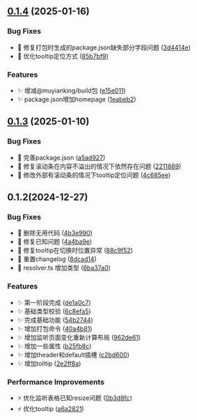 ## [0.1.4](https://github.com/MuyianKing/mu-table/compare/v0.1.3...v0.1.4) (2025-01-16)


### Bug Fixes

* :bug: 修复打包时生成的package.json缺失部分字段问题 ([3d4414e](https://github.com/MuyianKing/mu-table/commit/3d4414efe9a5310d789c02d8db1e0b2303f95c96))
* :bug: 优化tooltip定位方式 ([85b7bf9](https://github.com/MuyianKing/mu-table/commit/85b7bf9a1abf772c2bef8b246f6ec8e9e275613f))


### Features

* :sparkles: 增减@muyianking/build包 ([e15e011](https://github.com/MuyianKing/mu-table/commit/e15e0117f2b024e9aaa50c1113ed39994768e0a9))
* :sparkles: package.json增加homepage ([1eabeb2](https://github.com/MuyianKing/mu-table/commit/1eabeb28deaf2786e8ee0fa02ea26fd6fdad4b2e))



## [0.1.3](https://github.com/MuyianKing/mu-table/compare/v0.1.2...v0.1.3) (2025-01-10)


### Bug Fixes

* :bug: 完善package.json ([a5ad927](https://github.com/MuyianKing/mu-table/commit/a5ad92713a591196d602962a9a105c1ff39df271))
* :bug: 修复滚动条在内容不溢出的情况下依然存在问题 ([2211889](https://github.com/MuyianKing/mu-table/commit/2211889a42942a857e417d11b2febf3b358bb54a))
* :bug: 修改外部有滚动条的情况下tooltip定位问题 ([4c685ee](https://github.com/MuyianKing/mu-table/commit/4c685ee000db9cb3f96dcb900e14328617f2069d))



## 0.1.2(2024-12-27)

### Bug Fixes

* :bug: 删除无用代码 ([4b3e990](https://github.com/MuyianKing/mu-table/commit/4b3e9906a2edb3ffa47bdbb4bf5687eee3ecb3f6))
* :bug: 修复已知问题 ([4a4ba9e](https://github.com/MuyianKing/mu-table/commit/4a4ba9e1aeaec483860d91fbc2e31c96ef15540d))
* :bug: 修复tooltip在切换时位置异常 ([88c9f52](https://github.com/MuyianKing/mu-table/commit/88c9f5241254ce44b702867b4e10d091ba0c8c4e))
* :bug: 重置changelog ([8dcad14](https://github.com/MuyianKing/mu-table/commit/8dcad142f161b824990efc9bbd748f998c32ed73))
* :bug: resolver.ts 增加类型 ([6ba37a0](https://github.com/MuyianKing/mu-table/commit/6ba37a0e963691a4321103ebb2c805dd2e4163c5))


### Features

* :sparkles: 第一阶段完成 ([de1a0c7](https://github.com/MuyianKing/mu-table/commit/de1a0c76370a334566999454a6b157ca633fb8a2))
* :sparkles: 基础类型校验 ([6c8efa5](https://github.com/MuyianKing/mu-table/commit/6c8efa57c014b933eab72edb80bc2de69e364ab6))
* :sparkles: 完成基础功能 ([54b2744](https://github.com/MuyianKing/mu-table/commit/54b2744193bbeb8f87f79c1805d177aa4786bead))
* :sparkles: 增加打包命令 ([40a4b81](https://github.com/MuyianKing/mu-table/commit/40a4b81f893d63b582a95ebb242f3d28abf440e7))
* :sparkles: 增加监听页面变化重新计算布局 ([962de61](https://github.com/MuyianKing/mu-table/commit/962de615e9f5924584674b0d8060ee047c78fd2c))
* :sparkles: 增加一些属性 ([b25fb8c](https://github.com/MuyianKing/mu-table/commit/b25fb8cd39dd8f78a9fcf7954cb4d2185e5b0df6))
* :sparkles: 增加theader和default插槽 ([c2bd600](https://github.com/MuyianKing/mu-table/commit/c2bd600adfd59dbb3af42a489a6ac032e708fb0a))
* :sparkles: 增加tolltip ([2e2ff8a](https://github.com/MuyianKing/mu-table/commit/2e2ff8a99c0858aa7bd473383fe4082c42f25d3f))


### Performance Improvements

* :zap: 优化监听表格已知resize问题 ([0b3d8fc](https://github.com/MuyianKing/mu-table/commit/0b3d8fc73903ef09e2709235f0a0cb230669714f))
* :zap: 优化tooltip ([a6a2821](https://github.com/MuyianKing/mu-table/commit/a6a2821abedb0fdd6cf6fdc706360b3a8fb87e2d))



